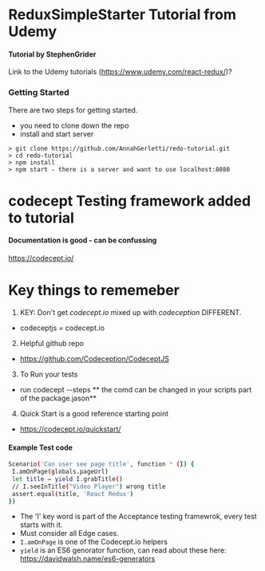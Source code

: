 # ReduxSimpleStarter Tutorial from Udemy
#### Tutorial by StephenGrider

Link to the Udemy tutorials (https://www.udemy.com/react-redux/)?

### Getting Started

There are two steps for getting started. 
- you need to clone down the repo
- install and start server

```
> git clone https://github.com/AnnahGerletti/redo-tutorial.git
> cd redo-tutorial
> npm install
> npm start - there is a server and want to use localhost:8080
```

# codecept Testing framework added to tutorial
#### Documentation is good - can be confussing  

https://codecept.io/

# Key things to rememeber

1. KEY: Don't get *codecept.io* mixed up with *codeception* DIFFERENT. 
- codeceptjs = codecept.io

2. Helpful github repo
- https://github.com/Codeception/CodeceptJS

3. To Run your tests 
- run codecept --steps
** the comd can be changed in your scripts part of the package.jason**

4. Quick Start is a good reference starting point
- https://codecept.io/quickstart/
 
 #### Example Test code
 ```sh
 Scenario('Can user see page title', function * (I) {
  I.amOnPage(globals.pageUrl)
  let title = yield I.grabTitle()
  // I.seeInTitle("Video Player") wrong title
  assert.equal(title, 'React Redux')
})
```
- The 'I' key word is part of the Acceptance testing framewrok, every test starts with it. 
- Must consider all Edge cases. 
- `I.amOnPage` is one of the Codecept.io helpers
- `yield` is an ES6 genorator function, can read about these here: 
https://davidwalsh.name/es6-generators
